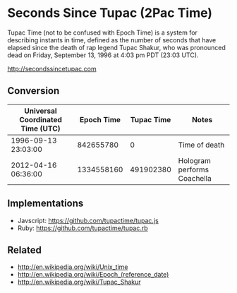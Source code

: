 Seconds Since Tupac (2Pac Time)
===============================

Tupac Time (not to be confused with Epoch Time) is a system for describing instants in time, defined as the number of seconds that have elapsed since the death of rap legend Tupac Shakur, who was pronounced dead on Friday, September 13, 1996 at 4:03 pm PDT (23:03 UTC).

http://secondssincetupac.com

Conversion
----------

| Universal Coordinated Time (UTC) | Epoch Time | Tupac Time | Notes                        |
| -------------------------------- | ---------- | ---------- | ---------------------------- |
| 1996-09-13 23:03:00              | 842655780  | 0          | Time of death                |
| 2012-04-16 06:36:00              | 1334558160 | 491902380  | Hologram performs Coachella  |


Implementations
---------------
- Javscript: https://github.com/tupactime/tupac.js
- Ruby: https://github.com/tupactime/tupac.rb

Related
-------
- http://en.wikipedia.org/wiki/Unix_time
- http://en.wikipedia.org/wiki/Epoch_(reference_date)
- http://en.wikipedia.org/wiki/Tupac_Shakur
